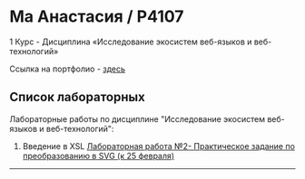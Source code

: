 # Ма Анастасия / Р4107

1 Курс - Дисциплина «Исследование экосистем веб-языков и веб-технологий» 

Ссылка на портфолио - [здесь](https://maanastasiya.github.io/ma.github.io/ "портфолио")

## Список лабораторных
Лабораторные работы по дисциплине "Исследование экосистем веб-языков и веб-технологий":
1. Введение в XSL
    [Лабораторная работа №2- Практическое задание по преобразованию в SVG (к 25 февраля)](https://maanastasiya.github.io/ma.github.io/xsl_to_svg/index.html)
----
